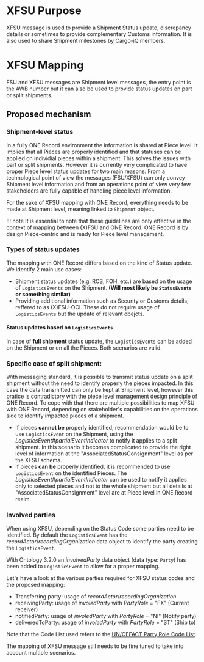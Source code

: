 # XFSU Purpose

XFSU message is used to provide a Shipment Status update, discrepancy details or sometimes to provide complementary Customs information. It is also used to share Shipment milestones by Cargo-iQ members.

# XFSU Mapping

FSU and XFSU messages are Shipment level messages, the entry point is the AWB number but it can also be used to provide status updates on part or split shipments. 

## Proposed mechanism

### Shipment-level status

In a fully ONE Record environment the information is shared at Piece level. It implies that all Pieces are properly identified and that statuses can be applied on individial pieces within a shipment. This solves the issues with part or split shipments. However it is currently very complicated to have proper Piece level status updates for two main reasons: From a technological point of view the messages (FSU/XFSU) can only convey Shipment level information and from an operations point of view very few stakeholders are fully capable of handling piece level information.

For the sake of XFSU mapping with ONE Record, everything needs to be made at Shipment level, meaning linked to `Shipment` object.

!!! note
    It is essential to note that these guidelines are only effective in the context of mapping between (X)FSU and ONE Record. ONE Record is by design Piece-centric and is ready for Piece level management.

### Types of status updates

The mapping with ONE Record differs based on the kind of Status update. We identify 2 main use cases:

- Shipment status updates (e.g. RCS, FOH, etc.) are based on the usage of `LogisticsEvents` on the Shipment. **(Will most likely be `StatusEvents` or something similar)**
- Providing additional information such as Security or Customs details, reffered to as (X)FSU-OCI. These do not require usage of `LogisticsEvents` but the update of relevant obejcts.

#### Status updates based on `LogisticsEvents`

In case of **full shipment** status update, the `LogisticsEvents` can be added on the Shipment or on all the Pieces. Both scenarios are valid.

### Specific case of split shipment:
With messaging standard, it is possible to transmit status update on a split shipment without the need to identify properly the pieces impacted. In this case the data transmitted can only be kept at Shipment level, however this pratice is contradictory with the piece level management design principle of ONE Record.
To cope with that there are multiple possibilities to map XFSU with ONE Record, depending on stakeholder's capabilities on the operations side to identify impacted pieces of a shipment.

- If pieces **cannot be** properly identified, recommendation would be to use `LogisticsEvent` on the Shipment, using the *LogisticsEvent#partialEventIndicator* to notify it applies to a split shipment. In this scenario it becomes complicated to provide the right level of information at the "AssociatedStatusConsignment" level as per the XFSU schema.
- If pieces **can be** properly identified, it is recommended to use `LogisticsEvent` on the identified Pieces. The *LogisticsEvent#partialEventIndicator* can be used to notify it applies only to selected pieces and not to the whole shipment but all details at "AssociatedStatusConsignment" level are at Piece level in ONE Record realm.

### Involved parties
When using XFSU, depending on the Status Code some parties need to be identified. By default the `LogisticsEvent` has the *recordActor*/*recordingOrganization* data object to identify the party creating the `LogisticsEvent`.

With Ontology 3.2.0 an *involvedParty* data object (data type: `Party`) has been added to `LogisticsEvent` to allow for a proper mapping.

Let's have a look at the various parties required for XFSU status codes and the proposed mapping:

- Transferring party: usage of *recordActor*/*recordingOrganization*
- receivingParty: usage of *involedParty* with *PartyRole* = "FX" (Current receiver)
- notifiedParty: usage of *involedParty* with *PartyRole* = "NI" (Notify party)
- deliveredToParty: usage of *involedParty* with *PartyRole* = "ST" (Ship to)

Note that the Code List used refers to the [UN/CEFACT Party Role Code List](https://vocabulary.uncefact.org/PartyRoleCodeList).

The mapping of XFSU message still needs to be fine tuned to take into account multiple scenarios.
